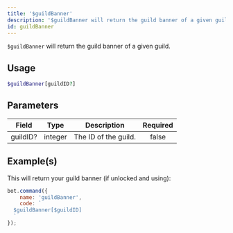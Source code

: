 ```yaml
---
title: '$guildBanner'
description: '$guildBanner will return the guild banner of a given guild.'
id: guildBanner
---
```


`$guildBanner` will return the guild banner of a given guild.

## Usage

```php
$guildBanner[guildID?]
```

## Parameters

| Field    | Type    | Description          | Required |
| -------- | ------- | -------------------- |:--------:|
| guildID? | integer | The ID of the guild. |  false   |

## Example(s)

This will return your guild banner (if unlocked and using):

```javascript
bot.command({
    name: 'guildBanner',
    code: `
  $guildBanner[$guildID]
  `
});
```
